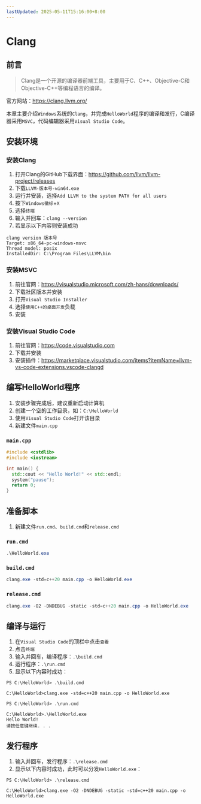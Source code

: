 ```yaml
---
lastUpdated: 2025-05-11T15:16:00+8:00
---
```


# Clang

## 前言

> Clang是一个开源的编译器前端工具，主要用于C、C++、Objective-C和Objective-C++等编程语言的编译。

官方网站：<https://clang.llvm.org/>

本章主要介绍`Windows`系统的`Clang`，并完成`HelloWorld`程序的编译和发行，C编译器采用`MSVC`，代码编辑器采用`Visual Studio Code`。

## 安装环境

### 安装Clang

1. 打开Clang的GitHub下载界面：<https://github.com/llvm/llvm-project/releases>
2. 下载`LLVM-版本号-win64.exe`
3. 运行并安装，选择`Add LLVM to the system PATH for all users`
4. 按下`Windows徽标`+`X`
5. 选择`终端`
6. 输入并回车：`clang --version`
7. 若显示以下内容则安装成功

```ansi
clang version 版本号
Target: x86_64-pc-windows-msvc
Thread model: posix
InstalledDir: C:\Program Files\LLVM\bin
```

### 安装MSVC

1. 前往官网：<https://visualstudio.microsoft.com/zh-hans/downloads/>
2. 下载社区版本并安装
3. 打开`Visual Studio Installer`
4. 选择`使用C++的桌面开发`负载
5. 安装

### 安装Visual Studio Code

1. 前往官网：<https://code.visualstudio.com>
2. 下载并安装
3. 安装插件：<https://marketplace.visualstudio.com/items?itemName=llvm-vs-code-extensions.vscode-clangd>

## 编写HelloWorld程序

1. 安装步骤完成后，建议重新启动计算机
2. 创建一个空的工作目录，如：`C:\HelloWorld`
3. 使用`Visual Studio Code`打开该目录
4. 新建文件`main.cpp`

### `main.cpp`

```cpp
#include <cstdlib>
#include <iostream>

int main() {
  std::cout << "Hello World!" << std::endl;
  system("pause");
  return 0;
}
```

## 准备脚本

1. 新建文件`run.cmd`、`build.cmd`和`release.cmd`

### `run.cmd`

```powershell
.\HelloWorld.exe
```

### `build.cmd`

```powershell
clang.exe -std=c++20 main.cpp -o HelloWorld.exe
```

### `release.cmd`

```powershell
clang.exe -O2 -DNDEBUG -static -std=c++20 main.cpp -o HelloWorld.exe
```

## 编译与运行

1. 在`Visual Studio Code`的顶栏中点击`查看`
2. 点击`终端`
3. 输入并回车，编译程序：`.\build.cmd`
4. 运行程序：`.\run.cmd`
5. 显示以下内容时成功：

```ansi
PS C:\HelloWorld> .\build.cmd

C:\HelloWorld>clang.exe -std=c++20 main.cpp -o HelloWorld.exe

PS C:\HelloWorld> .\run.cmd

C:\HelloWorld>.\HelloWorld.exe
Hello World!
请按任意键继续. . .
```

## 发行程序

1. 输入并回车，发行程序：`.\release.cmd`
2. 显示以下内容时成功，此时可以分发`HelloWorld.exe`：

```ansi
PS C:\HelloWorld> .\release.cmd

C:\HelloWorld>clang.exe -O2 -DNDEBUG -static -std=c++20 main.cpp -o HelloWorld.exe
```
